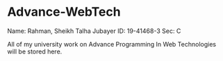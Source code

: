 # Advance-WebTech

Name: Rahman, Sheikh Talha Jubayer
ID: 19-41468-3
Sec: C

All of my university work on Advance Programming In Web Technologies will be stored here.
